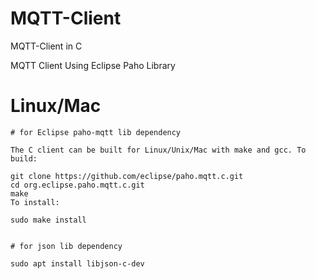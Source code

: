 # MQTT-Client
 MQTT-Client in C

MQTT Client Using Eclipse Paho Library

# Linux/Mac

	# for Eclipse paho-mqtt lib dependency

	The C client can be built for Linux/Unix/Mac with make and gcc. To build:

	git clone https://github.com/eclipse/paho.mqtt.c.git
	cd org.eclipse.paho.mqtt.c.git
	make
	To install:

	sudo make install


	# for json lib dependency

	sudo apt install libjson-c-dev 
